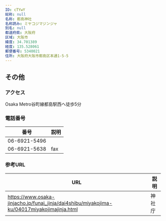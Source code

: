 ```yaml
---
ID: cTYwY
総称: null
名称: 都島神社
名称読み: ミヤコジマジンジャ
別名: null
都道府県: 大阪府
区域: 大阪市
緯度: 34.701389
経度: 135.528061
郵便番号: 5340021
住所: 大阪府大阪市都島区本通1-5-5
---
```


## その他

### アクセス

Osaka Metro谷町線都島駅西へ徒歩5分

### 電話番号

| 番号         | 説明 |
| ------------ | ---- |
| 06-6921-5496 |      |
| 06-6921-5638 | fax  |

### 参考URL

| URL                                                                                         | 説明   |
| ------------------------------------------------------------------------------------------- | ------ |
| https://www.osaka-jinjacho.jp/funai_jinja/dai4shibu/miyakojima-ku/04017miyakojimajinja.html | 神社庁 |
